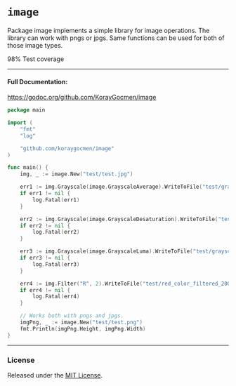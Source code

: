 # `image`

 Package image implements a simple library for image operations. The library can work with pngs or jpgs. Same functions can be used for both of those image types.

98% Test coverage

---
#### Full Documentation:

https://godoc.org/github.com/KorayGocmen/image

```go
package main

import (
	"fmt"
	"log"

	"github.com/koraygocmen/image"
)

func main() {
	img, _ := image.New("test/test.jpg")

	err1 := img.Grayscale(image.GrayscaleAverage).WriteToFile("test/grayscale_average_method.jpg")
	if err1 != nil {
		log.Fatal(err1)
	}

	err2 := img.Grayscale(image.GrayscaleDesaturation).WriteToFile("test/grayscale_saturation_method.jpg")
	if err2 != nil {
		log.Fatal(err2)
	}

	err3 := img.Grayscale(image.GrayscaleLuma).WriteToFile("test/grayscale_luma_method.jpg")
	if err3 != nil {
		log.Fatal(err3)
	}

	err4 := img.Filter("R", 2).WriteToFile("test/red_color_filtered_200_percent.jpg")
	if err4 != nil {
		log.Fatal(err4)
	}

	// Works both with pngs and jpgs.
	imgPng, _ := image.New("test/test.png")
	fmt.Println(imgPng.Height, imgPng.Width)
}

```

---

### License

Released under the [MIT License](https://github.com/KorayGocmen/image/blob/master/LICENSE).